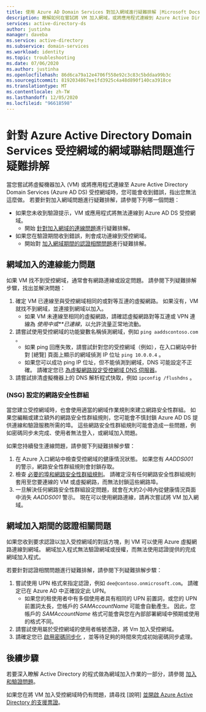 ```yaml
---
title: 使用 Azure AD Domain Services 對加入網域進行疑難排解 |Microsoft Docs
description: 瞭解如何在嘗試將 VM 加入網域，或將應用程式連線到 Azure Active Directory Domain Services，且無法連線或驗證受控網域時，針對常見問題進行疑難排解。
services: active-directory-ds
author: justinha
manager: daveba
ms.service: active-directory
ms.subservice: domain-services
ms.workload: identity
ms.topic: troubleshooting
ms.date: 07/06/2020
ms.author: justinha
ms.openlocfilehash: 86d6ca79a12e4706f558e92c3c83c5bddaa99b3c
ms.sourcegitcommit: 8192034867ee1fd3925c4a48d890f140ca3918ce
ms.translationtype: MT
ms.contentlocale: zh-TW
ms.lasthandoff: 12/05/2020
ms.locfileid: "96618598"
---
```

# <a name="troubleshoot-domain-join-problems-with-an-azure-active-directory-domain-services-managed-domain"></a>針對 Azure Active Directory Domain Services 受控網域的網域聯結問題進行疑難排解

當您嘗試將虛擬機器加入 (VM) 或將應用程式連線至 Azure Active Directory Domain Services (Azure AD DS) 受控網域時，您可能會收到錯誤，指出您無法這麼做。 若要針對加入網域問題進行疑難排解，請參閱下列哪一個問題：

* 如果您未收到驗證提示，VM 或應用程式將無法連線到 Azure AD DS 受控網域。
    * 開始 [針對加入網域的連線問題](#connectivity-issues-for-domain-join)進行疑難排解。
* 如果您在驗證期間收到錯誤，則會成功連線到受控網域。
    * 開始對 [加入網域期間的認證相關問題](#credentials-related-issues-during-domain-join)進行疑難排解。

## <a name="connectivity-issues-for-domain-join"></a>網域加入的連線能力問題

如果 VM 找不到受控網域，通常會有網路連線或設定問題。 請參閱下列疑難排解步驟，找出並解決問題：

1. 確定 VM 已連線至與受控網域相同的或對等互連的虛擬網路。 如果沒有，VM 就找不到網域，並連接到網域以加入。
    * 如果 VM 未連線至相同的虛擬網路，請確認虛擬網路對等互連或 VPN 連線為 *使用中或**已連線*，以允許流量正常地流動。
1. 請嘗試使用受控網域的功能變數名稱偵測網域，例如 `ping aaddscontoso.com` 。
    * 如果 ping 回應失敗，請嘗試針對您的受控網域（例如），在入口網站中針對 [總覽] 頁面上顯示的網域偵測 IP 位址 `ping 10.0.0.4` 。
    * 如果您可以成功 ping IP 位址，但不能偵測到網域，DNS 可能設定不正確。 請確定您已 [為虛擬網路設定受控網域 DNS 伺服器][configure-dns]。
1. 請嘗試排清虛擬機器上的 DNS 解析程式快取，例如 `ipconfig /flushdns` 。

### <a name="network-security-group-nsg-configuration"></a> (NSG) 設定的網路安全性群組

當您建立受控網域時，也會使用適當的網域作業規則來建立網路安全性群組。 如果您編輯或建立額外的網路安全性群組規則，您可能會不慎封鎖 Azure AD DS 提供連線和驗證服務所需的埠。 這些網路安全性群組規則可能會造成一些問題，例如密碼同步未完成、使用者無法登入，或網域加入問題。

如果您持續發生連線問題，請參閱下列疑難排解步驟：

1. 在 Azure 入口網站中檢查受控網域的健康情況狀態。 如果您有 *AADDS001* 的警示，網路安全性群組規則會封鎖存取。
1. 檢查 [必要的埠和網路安全性群組規則][network-ports]。 請確定沒有任何網路安全性群組規則套用至您要連線的 VM 或虛擬網路，而無法封鎖這些網路埠。
1. 一旦解決任何網路安全性群組設定問題，就會在大約2小時內從健康情況頁面中消失 *AADDS001* 警示。 現在可以使用網路連線，請再次嘗試將 VM 加入網域。

## <a name="credentials-related-issues-during-domain-join"></a>網域加入期間的認證相關問題

如果您收到要求認證以加入受控網域的對話方塊，則 VM 可以使用 Azure 虛擬網路連線到網域。 網域加入程式無法驗證網域或授權，而無法使用認證提供的完成網域加入程式。

若要針對認證相關問題進行疑難排解，請參閱下列疑難排解步驟：

1. 嘗試使用 UPN 格式來指定認證，例如 `dee@contoso.onmicrosoft.com`。 請確定已在 Azure AD 中正確設定此 UPN。
    * 如果您的租使用者中有多個使用者具有相同的 UPN 前置詞，或您的 UPN 前置詞太長，您帳戶的 *SAMAccountName* 可能會自動產生。 因此，您帳戶的 *SAMAccountName* 格式可能會與您在內部部署網域中預期或使用的格式不同。
1. 請嘗試使用屬於受控網域的使用者帳號憑證，將 Vm 加入受控網域。
1. 請確定您已 [啟用密碼同步化][enable-password-sync] ，並等待足夠的時間來完成初始密碼同步處理。

## <a name="next-steps"></a>後續步驟

若要深入瞭解 Active Directory 的程式做為網域加入作業的一部分，請參閱 [加入和驗證問題][join-authentication-issues]。

如果您在將 VM 加入受控網域時仍有問題，請尋找 [說明] [並開啟 Azure Active Directory 的支援票證][azure-ad-support]。

<!-- INTERNAL LINKS -->
[enable-password-sync]: tutorial-create-instance.md#enable-user-accounts-for-azure-ad-ds
[network-ports]: network-considerations.md#network-security-groups-and-required-ports
[azure-ad-support]: ../active-directory/fundamentals/active-directory-troubleshooting-support-howto.md
[configure-dns]: tutorial-create-instance.md#update-dns-settings-for-the-azure-virtual-network

<!-- EXTERNAL LINKS -->
[join-authentication-issues]: /previous-versions/windows/it-pro/windows-2000-server/cc961817(v=technet.10)
